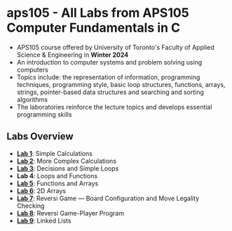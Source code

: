 # aps105 - All Labs from APS105 Computer Fundamentals in C
 - APS105 course offered by University of Toronto's Faculty of Applied Science &amp; Engineering in **Winter 2024**
 - An introduction to computer systems and problem solving using computers
 - Topics include: the representation of information, programming techniques, programming style, basic loop structures, functions, arrays, strings, pointer-based data structures and searching and sorting algorithms
 - The laboratories reinforce the lecture topics and develops essential programming skills

## Labs Overview
- **[Lab 1](https://github.com/kylie-ng/ece244/tree/main/lab1)**: Simple Calculations
- **[Lab 2](https://github.com/kylie-ng/ece244/tree/main/lab2)**: More Complex Calculations
- **[Lab 3](https://github.com/kylie-ng/ece244/tree/main/lab3)**: Decisions and Simple Loops
- **Lab 4**: Loops and Functions
- **[Lab 5](https://github.com/kylie-ng/ece244/tree/main/lab5)**: Functions and Arrays
- **[Lab 6](https://github.com/kylie-ng/ece244/tree/main/lab6)**: 2D Arrays
- **[Lab 7](https://github.com/kylie-ng/ece244/tree/main/lab6)**: Reversi Game — Board Configuration and Move Legality Checking
- **[Lab 8](https://github.com/kylie-ng/ece244/tree/main/lab6)**: Reversi Game-Player Program
- **[Lab 9](https://github.com/kylie-ng/ece244/tree/main/lab6)**: Linked Lists
